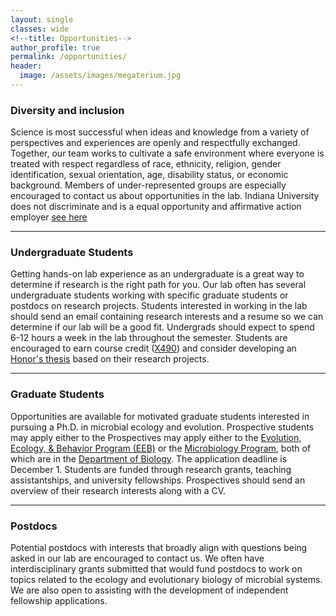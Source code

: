```yaml
---
layout: single
classes: wide
<!--title: Opportunities-->
author_profile: true
permalink: /opportunities/
header:
  image: /assets/images/megaterium.jpg
---
```


### Diversity and inclusion
Science is most successful when ideas and knowledge from a variety of perspectives and experiences are openly and respectfully exchanged. Together, our team works to cultivate a safe environment where everyone is treated with respect regardless of race, ethnicity, religion, gender identification, sexual orientation, age, disability status, or economic background. Members of under-represented groups are especially encouraged to contact us about opportunities in the lab. Indiana University does not discriminate and is a equal opportunity and affirmative action employer [see here](https://policies.iu.edu/files/policy-pdfs/ua-01-equal-opportunity-affirmative-action.pdf)

---

### Undergraduate Students
Getting hands-on lab experience as an undergraduate is a great way to determine if research is the right path for you. Our lab often has several undergraduate students working with specific graduate students or postdocs on research projects. Students interested in working in the lab should send an email containing research interests and a resume so we can determine if our lab will be a good fit. Undergrads should expect to spend 6-12 hours a week in the lab throughout the semester. Students are encouraged to earn course credit ([X490](https://biology.indiana.edu/student-portal/undergraduate/courses/x490.html)) and consider developing an [Honor's thesis](https://biology.indiana.edu/student-portal/undergraduate/honors-program/thesis.html) based on their research projects. 

---

### Graduate Students
Opportunities are available for motivated graduate students interested in pursuing a Ph.D. in microbial ecology and evolution. Prospective students may apply either to the Prospectives may apply either to the [Evolution, Ecology, & Behavior Program (EEB)](https://biology.indiana.edu/graduate/evolution-ecology-behavior/index.html) or the [Microbiology Program](https://biology.indiana.edu/graduate/microbiology/index.html), both of which are in the [Department of Biology](https://biology.indiana.edu/). The application deadline is December 1. Students are funded through research grants, teaching assistantships, and university fellowships. Prospectives should send an overview of their research interests along with a CV. 

---

### Postdocs
Potential postdocs with interests that broadly align with questions being asked in our lab are encouraged to contact us. We often have interdisciplinary grants submitted that would fund postdocs to work on topics related to the ecology and evolutionary biology of microbial systems. We are also open to assisting with the development of independent fellowship applications. 

